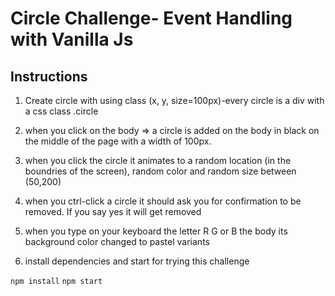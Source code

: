 # Circle Challenge- Event Handling with Vanilla Js

## Instructions

1. Create circle with using class (x, y, size=100px)-every circle is a div with a css class .circle

2. when you click on the body => a circle is added on the body in black on the middle of the page with a width of 100px.

3. when you click the circle it animates to a random location (in the boundries of the screen), random color and random size between (50,200)

4. when you ctrl-click a circle it should ask you for confirmation to be removed. If you say yes it will get removed

5. when you type on your keyboard the letter R G or B the body its background color changed to pastel variants

6. install dependencies and start for trying this challenge

`npm install`
`npm start`

